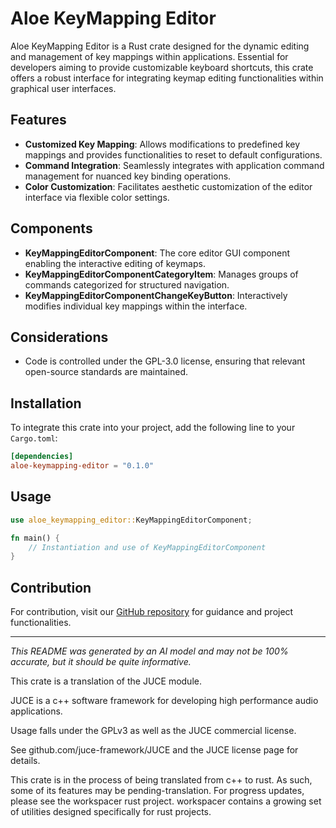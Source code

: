# Aloe KeyMapping Editor

Aloe KeyMapping Editor is a Rust crate designed for the dynamic editing and management of key mappings within applications. Essential for developers aiming to provide customizable keyboard shortcuts, this crate offers a robust interface for integrating keymap editing functionalities within graphical user interfaces.

## Features

- **Customized Key Mapping**: Allows modifications to predefined key mappings and provides functionalities to reset to default configurations.
- **Command Integration**: Seamlessly integrates with application command management for nuanced key binding operations.
- **Color Customization**: Facilitates aesthetic customization of the editor interface via flexible color settings.

## Components

- **KeyMappingEditorComponent**: The core editor GUI component enabling the interactive editing of keymaps.
- **KeyMappingEditorComponentCategoryItem**: Manages groups of commands categorized for structured navigation.
- **KeyMappingEditorComponentChangeKeyButton**: Interactively modifies individual key mappings within the interface.

## Considerations

- Code is controlled under the GPL-3.0 license, ensuring that relevant open-source standards are maintained.

## Installation

To integrate this crate into your project, add the following line to your `Cargo.toml`:

```toml
[dependencies]
aloe-keymapping-editor = "0.1.0"
```

## Usage

```rust
use aloe_keymapping_editor::KeyMappingEditorComponent;

fn main() {
    // Instantiation and use of KeyMappingEditorComponent
}
```

## Contribution

For contribution, visit our [GitHub repository](https://github.com/klebs6/aloe-rs) for guidance and project functionalities.

---

*This README was generated by an AI model and may not be 100% accurate, but it should be quite informative.*

This crate is a translation of the JUCE module.

JUCE is a c++ software framework for developing high performance audio applications.

Usage falls under the GPLv3 as well as the JUCE commercial license.

See github.com/juce-framework/JUCE and the JUCE license page for details.

This crate is in the process of being translated from c++ to rust. As such, some of its features may be pending-translation. For progress updates, please see the workspacer rust project. workspacer contains a growing set of utilities designed specifically for rust projects.
